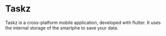 # Taskz
Taskz is a cross-platform mobile application, developed with flutter. It uses the internal storage of the smartphe to save your data.
